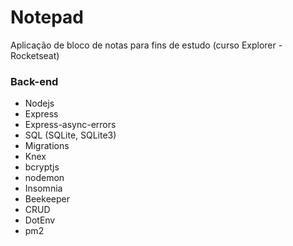 # Notepad

Aplicação de bloco de notas para fins de estudo (curso Explorer - Rocketseat)

### Back-end

- Nodejs
- Express
- Express-async-errors
- SQL (SQLite, SQLite3)
- Migrations
- Knex
- bcryptjs
- nodemon
- Insomnia
- Beekeeper
- CRUD
- DotEnv
- pm2
